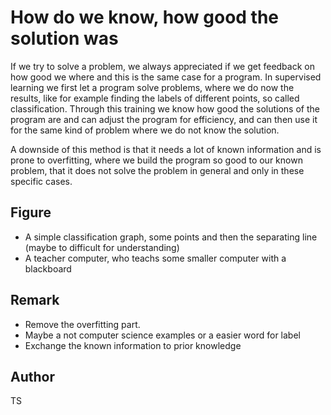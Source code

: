 <!-- BEGIN TITLE -->
# How do we know, how good the solution was
<!-- END TITLE -->

<!-- BEGIN BODY -->
If we try to solve a problem, we always appreciated if we get feedback on how good we where and this is the same case for a program.
In supervised learning we first let a program solve  problems,
where we do now the results, like for example finding the labels of different points, so called classification. 
Through this training we know how good the solutions of the program are and can adjust the program for efficiency,
and can then use it for the same kind of problem where we do not know the solution. 

A downside of this method is that it needs a lot of known information and is prone to overfitting,
where we build the program so good to our known problem, that it does not solve the problem in general and only in these specific cases. 

<!-- END BODY -->


## Figure
* A simple classification graph, some points and then the separating line (maybe to difficult for understanding)
* A teacher computer, who teachs some smaller computer with a blackboard



<!-- BEGIN OPTIONAL -->
## Remark
* Remove the overfitting part.
* Maybe a not computer science examples or a easier word for label
* Exchange the known information to prior knowledge
<!-- END OPTIONAL -->



## Author
<!-- BEGIN AUTHOR -->
TS
<!-- END AUTHOR -->
